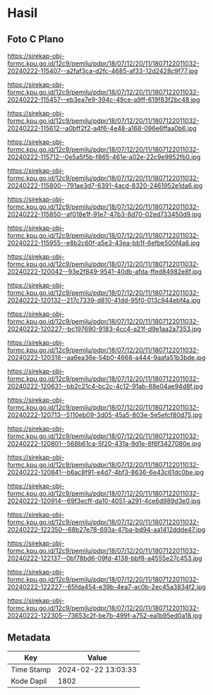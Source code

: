 # Hasil

## Foto C Plano

https://sirekap-obj-formc.kpu.go.id/12c9/pemilu/pdpr/18/07/12/20/11/1807122011032-20240222-115407--a2faf3ca-d2fc-4685-af33-12d2428c9f77.jpg

https://sirekap-obj-formc.kpu.go.id/12c9/pemilu/pdpr/18/07/12/20/11/1807122011032-20240222-115457--eb3ea7e9-394c-49ce-a9ff-619f83f2bc48.jpg

https://sirekap-obj-formc.kpu.go.id/12c9/pemilu/pdpr/18/07/12/20/11/1807122011032-20240222-115612--a0bff2f2-a4f6-4e48-a168-096e6ffaa0b6.jpg

https://sirekap-obj-formc.kpu.go.id/12c9/pemilu/pdpr/18/07/12/20/11/1807122011032-20240222-115712--0e5a5f5b-f865-461e-a02e-22c9e9952fb0.jpg

https://sirekap-obj-formc.kpu.go.id/12c9/pemilu/pdpr/18/07/12/20/11/1807122011032-20240222-115800--791ae3d7-6391-4acd-8320-2461952e1da6.jpg

https://sirekap-obj-formc.kpu.go.id/12c9/pemilu/pdpr/18/07/12/20/11/1807122011032-20240222-115850--af018e1f-91e7-47b3-8d70-02ed733450d9.jpg

https://sirekap-obj-formc.kpu.go.id/12c9/pemilu/pdpr/18/07/12/20/11/1807122011032-20240222-115955--e8b2c60f-a5e3-43ea-bb1f-6efbe500f4a6.jpg

https://sirekap-obj-formc.kpu.go.id/12c9/pemilu/pdpr/18/07/12/20/11/1807122011032-20240222-120042--93e2f849-9541-40db-afda-ffed84982e8f.jpg

https://sirekap-obj-formc.kpu.go.id/12c9/pemilu/pdpr/18/07/12/20/11/1807122011032-20240222-120132--217c7339-d810-41dd-95f0-013c944ebf4a.jpg

https://sirekap-obj-formc.kpu.go.id/12c9/pemilu/pdpr/18/07/12/20/11/1807122011032-20240222-120227--bc197690-9183-4cc4-a21f-d9e1aa2a7353.jpg

https://sirekap-obj-formc.kpu.go.id/12c9/pemilu/pdpr/18/07/12/20/11/1807122011032-20240222-120318--aa6ea36e-54b0-4668-a444-9aafa51b3bde.jpg

https://sirekap-obj-formc.kpu.go.id/12c9/pemilu/pdpr/18/07/12/20/11/1807122011032-20240222-120631--bb2c21c4-bc2c-4c12-91ab-88e04ae94d8f.jpg

https://sirekap-obj-formc.kpu.go.id/12c9/pemilu/pdpr/18/07/12/20/11/1807122011032-20240222-120713--5110eb09-3d05-45a5-803e-5e5efcf80d75.jpg

https://sirekap-obj-formc.kpu.go.id/12c9/pemilu/pdpr/18/07/12/20/11/1807122011032-20240222-120801--568b61ca-5f20-431a-9d1e-8f6f3427080e.jpg

https://sirekap-obj-formc.kpu.go.id/12c9/pemilu/pdpr/18/07/12/20/11/1807122011032-20240222-120841--b6ac8f91-e4d7-4bf3-8636-6e43c61dc0be.jpg

https://sirekap-obj-formc.kpu.go.id/12c9/pemilu/pdpr/18/07/12/20/11/1807122011032-20240222-120914--69f3ecff-da10-4051-a291-4ce6d989d3e0.jpg

https://sirekap-obj-formc.kpu.go.id/12c9/pemilu/pdpr/18/07/12/20/11/1807122011032-20240222-122350--68b27e78-693a-47ba-bd94-aa1412ddde47.jpg

https://sirekap-obj-formc.kpu.go.id/12c9/pemilu/pdpr/18/07/12/20/11/1807122011032-20240222-122137--0bf78bd6-09fd-4138-bbf8-a4555e27c453.jpg

https://sirekap-obj-formc.kpu.go.id/12c9/pemilu/pdpr/18/07/12/20/11/1807122011032-20240222-122227--65fda454-e39b-4ea7-ac0b-2ec45a3834f2.jpg

https://sirekap-obj-formc.kpu.go.id/12c9/pemilu/pdpr/18/07/12/20/11/1807122011032-20240222-122305--73653c2f-be7b-499f-a752-ea1b95ed0a18.jpg


## Metadata

| Key        | Value               |
| ---------- | ------------------- |
| Time Stamp | 2024-02-22 13:03:33 |
| Kode Dapil | 1802                |



